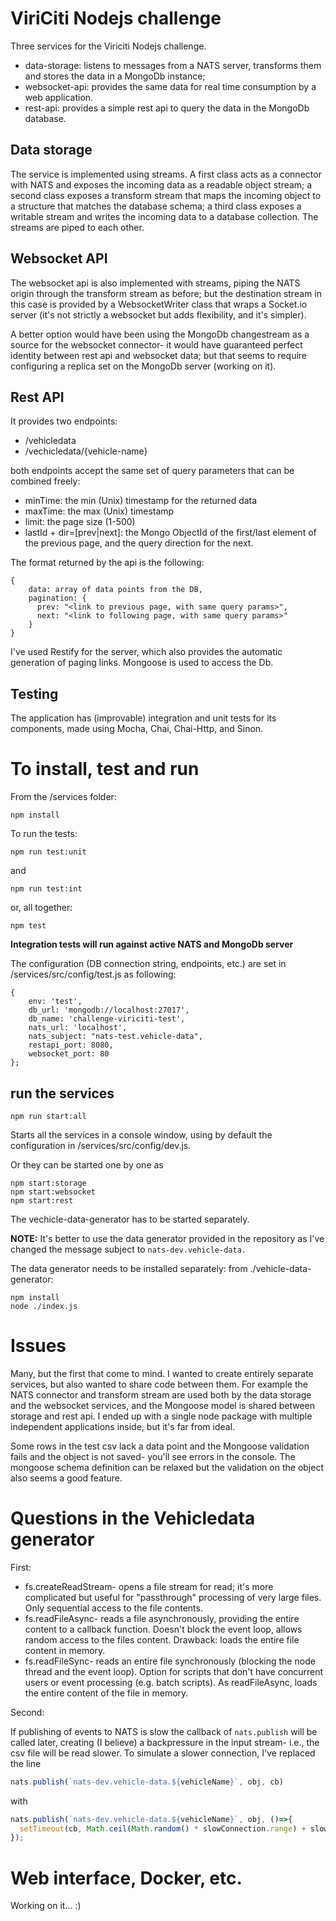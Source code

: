 # ViriCiti Nodejs challenge

Three services for the Viriciti Nodejs challenge.

* data-storage: listens to messages from a NATS server, transforms them and stores the data in a MongoDb  instance;
* websocket-api: provides the same data for real time consumption by a web application.
* rest-api: provides a simple rest api to query the data in the MongoDb database.

## Data storage

The service is implemented using streams. A first class acts as a connector with NATS and exposes the incoming data as a readable object stream; a second class exposes a transform stream that maps the incoming object to a structure that matches the database schema; a third class exposes a writable stream and writes the incoming data to a database collection. The streams are piped to each other.

## Websocket API

The websocket api is also implemented with streams, piping the NATS origin through the transform stream as before; but the destination stream in this case is provided by a WebsocketWriter class that wraps a Socket.io server (it's not strictly a websocket but adds flexibility, and it's simpler).

A better option would have been using the MongoDb changestream as a source for the websocket connector- it would have guaranteed perfect identity between rest api and websocket data; but that seems to require configuring a replica set on the MongoDb server (working on it).

## Rest API

It provides two endpoints:
- /vehicledata
- /vechicledata/{vehicle-name}

both endpoints accept the same set of query parameters that can be combined freely:
- minTime: the min (Unix) timestamp for the returned data
- maxTime: the max (Unix) timestamp
- limit: the page size (1-500)
- lastId + dir=[prev|next]: the Mongo ObjectId of the first/last element of the previous page, and the query direction for the next.

The format returned by the api is the following:
	
~~~~
{
    data: array of data points from the DB,
    pagination: {
      prev: "<link to previous page, with same query params>",
      next: "<link to following page, with same query params>"
    }
}
~~~~

I've used Restify for the server, which also provides the automatic generation of paging links.
Mongoose is used to access the Db.

## Testing

The application has (improvable) integration and unit tests for its components, made using Mocha, Chai, Chai-Http, and Sinon. 

# To install, test and run

From the /services folder:

`npm install`

To run the tests:

`npm run test:unit`

and

`npm run test:int`

or, all together:

`npm test`

**Integration tests will run against active NATS and MongoDb server** 

The configuration (DB connection string, endpoints, etc.) are set in /services/src/config/test.js as  following:

~~~~
{
    env: 'test',
    db_url: 'mongodb://localhost:27017',
    db_name: 'challenge-viriciti-test',
    nats_url: 'localhost',
    nats_subject: "nats-test.vehicle-data",
    restapi_port: 8080,
    websocket_port: 80
};
~~~~

## run the services

`npm run start:all`

Starts all the services in a console window, using by default the configuration in /services/src/config/dev.js.

Or they can be started one by one as 

~~~
npm start:storage
npm start:websocket
npm start:rest
~~~

The vechicle-data-generator has to be started separately. 

**NOTE:** It's better to use the data generator provided in the repository as I've changed the message subject to `nats-dev.vehicle-data.`

The data generator needs to be installed separately: from ./vehicle-data-generator:

~~~
npm install
node ./index.js
~~~

# Issues

Many, but the first that come to mind. I wanted to create entirely separate services, but also wanted to share code between them. For example the NATS connector and transform stream are used both by the data storage and the websocket services, and the Mongoose model is shared between storage and rest api. I ended up with a single node package with multiple independent applications inside, but it's far from ideal.

Some rows in the test csv lack a data point and the Mongoose validation fails and the object is not saved- you'll see errors in the console. The mongoose schema definition can be relaxed but the validation on the object also seems a good feature.

# Questions in the Vehicledata generator

First: 

* fs.createReadStream- opens a file stream for read; it's more complicated but useful for "passthrough" processing of very large files. Only sequential access to the file contents.
* fs.readFileAsync- reads a file asynchronously, providing the entire content to a callback function. Doesn't block the event loop, allows random access to the files content. Drawback: loads the entire file content in memory. 
* fs.readFileSync- reads an entire file synchronously (blocking the node thread and the event loop). Option for scripts that don't have concurrent users or event processing (e.g. batch scripts). As readFileAsync, loads the entire content of the file in memory.

Second:

If publishing of events to NATS is slow the callback of `nats.publish` will be called later, creating (I believe) a backpressure in the input stream- i.e., the csv file will be read slower. To simulate a slower connection, I've replaced the line

```javascript
nats.publish(`nats-dev.vehicle-data.${vehicleName}`, obj, cb)
```

with

```javascript
nats.publish(`nats-dev.vehicle-data.${vehicleName}`, obj, ()=>{
  setTimeout(cb, Math.ceil(Math.random() * slowConnection.range) + slowConnection.minDelay);
});
```

# Web interface, Docker, etc.

Working on it... :)
